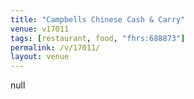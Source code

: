 ```yaml
---
title: "Campbells Chinese Cash & Carry"
venue: v17011
tags: [restaurant, food, "fhrs:688873"]
permalink: /v/17011/
layout: venue
---
```

null